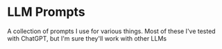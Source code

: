 # LLM Prompts
A collection of prompts I use for various things. Most of these I've tested with ChatGPT, but I'm sure they'll work with other LLMs
